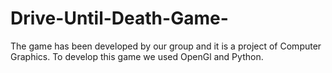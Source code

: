 # Drive-Until-Death-Game-
The game has been developed by our group and it is a project of Computer Graphics. To develop this game we used OpenGl and Python. 
